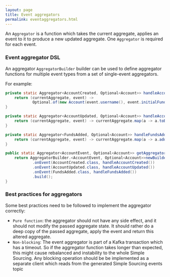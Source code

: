 ```yaml
---
layout: page
title: Event aggregators
permalink: eventaggregators.html
---
```


An `Aggregator` is a function which takes the current aggregate, 
applies an event to it to produce a new updated aggregate. 
One `Aggregator` is required for each event.

### Event aggregator DSL

An aggregator `AggregatorBuilder` builder can be used to define aggregator functions for multiple event types from a set
of single-event aggregators. 

For example:

```java
private static Aggregator<AccountCreated, Optional<Account>> handleAccountCreated() {
    return (currentAggregate, event) ->
            Optional.of(new Account(event.username(), event.initialFunds(), emptyList()));
}

private static Aggregator<AccountUpdated, Optional<Account>> handleAccountUpdated() {
    return (currentAggregate, event) -> currentAggregate.map(a -> a.toBuilder().username(event.username()).build());
}

private static Aggregator<FundsAdded, Optional<Account>> handleFundsAdded() {
    return (currentAggregate, event) -> currentAggregate.map(a -> a.addFunds(event.addedFunds()));
}

public static Aggregator<AccountEvent, Optional<Account>> getAggregator() {
    return AggregatorBuilder.<AccountEvent, Optional<Account>>newBuilder()
            .onEvent(AccountCreated.class, handleAccountCreated())
            .onEvent(AccountUpdated.class, handleAccountUpdated())
            .onEvent(FundsAdded.class, handleFundsAdded())
            .build();
}
```  

### Best practices for aggregators

Some best practices need to be followed to implement the aggregator correctly:

* `Pure function`: the aggregator should not have any side effect, and it should not modify the passed aggregate state.
It should rather do a deep copy of the passed aggregate, apply the event and return this altered aggregate.
* `Non-blocking`: The event aggregator is part of a Kafka transaction which has a timeout. So if the aggregator function 
takes longer than expected, this might cause rebalanced and instability to the whole Simple Sourcing.
Any blocking operation should be be implemented as a separate client which reads from the generated Simple Sourcing events topic

